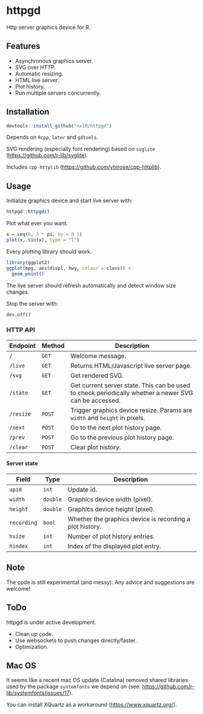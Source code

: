 # httpgd

Http server graphics device for R.

## Features

* Asynchronous graphics server.
* SVG over HTTP.
* Automatic resizing.
* HTML live server.
* Plot history.
* Run multiple servers concurrently.

## Installation

```R
devtools::install_github("nx10/httpgd")
```

Depends on `Rcpp`, `later` and `gdtools`.

SVG rendering (especially font rendering) based on `svglite` (https://github.com/r-lib/svglite).

Includes `cpp-httplib` (https://github.com/yhirose/cpp-httplib).

## Usage

Initialize graphics device and start live server with:

```R
httpgd::httpgd()
```

Plot what ever you want.

```R
x = seq(0, 3 * pi, by = 0.1)
plot(x, sin(x), type = "l")
```

Every plotting library should work.

```R
library(ggplot2)
ggplot(mpg, aes(displ, hwy, colour = class)) +
  geom_point()
```

The live server should refresh automatically and detect window size changes.

Stop the server with:

```R
dev.off()
```

### HTTP API

| Endpoint  | Method | Description |
|-----------|--------|-------------|
| `/`       | `GET`  | Welcome message. |
| `/live`   | `GET`  | Returns HTML/Javascript live server page. |
| `/svg`    | `GET`  | Get rendered SVG. |
| `/state`  | `GET`  | Get current server state. This can be used to check periodically whether a newer SVG can be accessed. |
| `/resize` | `POST` | Trigger graphics device resize. Params are `width` and `height` in pixels. |
| `/next`   | `POST` | Go to the next plot history page. |
| `/prev`   | `POST` | Go to the previous plot history page. |
| `/clear`  | `POST` | Clear plot history. |

#### Server state

| Field       | Type     | Description |
|-------------|----------|-------------|
| `upid`      | `int`    | Update id. |
| `width`     | `double` | Graphics device width (pixel). |
| `height`    | `double` | Graphics device height (pixel). |
| `recording` | `bool`   | Whether the graphics device is recording a plot history. |
| `hsize`     | `int`    | Number of plot history entries. |
| `hindex`    | `int`    | Index of the displayed plot entry. |


## Note

The code is still experimental (and messy). Any advice and suggestions are welcome!

## ToDo

httpgd is under active development.

* Clean up code.
* Use websockets to push changes directly/faster.
* Optimization.

## Mac OS

It seems like a recent mac OS update (Catalina) removed shared libraries used by the package `systemfonts` we depend on (see: https://github.com/r-lib/systemfonts/issues/17).

You can install XQuartz as a workaround (https://www.xquartz.org/).